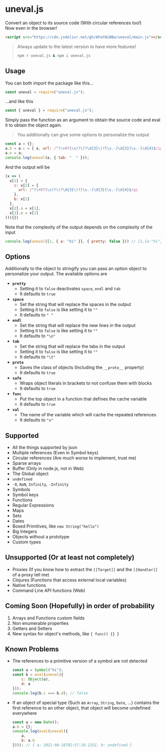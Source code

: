 
# uneval.js
Convert an object to its source code (With circular references too!) <br>
Now even in the browser!
```html
<script src="https://cdn.jsdelivr.net/gh/AFatNiBBa/uneval/main.js"></script>
```
> Always update to the latest version to have more features! <br>
> ```bash
> npm r uneval.js & npm i uneval.js
> ```

## Usage
You can both import the package like this...
```js
const uneval = require("uneval.js");
```
...and like this
```js
const { uneval } = require("uneval.js");
```
Simply pass the function as an argument to obtain the source code and eval it to obtain the object again.
> You additionally can give some options to personalize the output
```js
const a = {};
a.b = a.c = { a, url: /^(\+0?1\s)?\(?\d{3}\)?[\s.-]\d{3}[\s.-]\d{4}$/ig };
a.e = a;
console.log(uneval(a, { tab: "  " }));
```
And the output will be
```js
(x => (
  x[1] = {
    c: x[2] = {
      url: /^(\+0?1\s)?\(?\d{3}\)?[\s.-]\d{3}[\s.-]\d{4}$/gi
    },
    b: x[2]
  },
  x[2].a = x[1],
  x[1].e = x[1]
))({})
```
Note that the complexity of the output depends on the complexity of the input
```js
console.log(uneval([1, { a: "hi" }], { pretty: false })) // [1,{a:"hi"}]
```

## Options
Additionally to the object to stringify you can pass an option object to personalize your output.
The available options are
- **`pretty`**
    - Setting it to `false` deactivates `space`, `endl` and `tab`
    - It defaults to `true`
- **`space`**
    - Set the string that will replace the spaces in the output
    - Setting it to `false` is like setting it to `""`
    - It defaults to `" "`
- **`endl`**
    - Set the string that will replace the new lines in the output
    - Setting it to `false` is like setting it to `""`
    - It defaults to `"\n"`
- **`tab`**
    - Set the string that will replace the tabs in the output
    - Setting it to `false` is like setting it to `""`
    - It defaults to `"\t"`
- **`proto`**
    - Saves the class of objects (Including the `__proto__` property)
    - It defaults to `true`
- **`safe`**
    - Wraps object literals in brackets to not confuse them with blocks
    - It defaults to `true`
- **`func`**
    - Put the top object in a function that defines the cache variable
    - It defaults to `true`
- **`val`**
    - The name of the variable which will cache the repeated references
    - It defaults to `"x"`

## Supported
- All the things supported by json
- Multiple references (Even in Symbol keys)
- Circular references (Are much worse to implement, trust me)
- Sparse arrays
- Buffer (Only in node.js, not in Web)
- The Global object
- `undefined`
- `-0`, `NaN`, `Infinity`, `-Infinity`
- Symbols
- Symbol keys
- Functions
- Regular Expressions
- Maps
- Sets
- Dates
- Boxed Primitives, like `new String("hello")`
- Big Integers
- Objects without a prototype
- Custom types

## Unsupported (Or at least not completely)
- Proxies (If you know how to extract the `[[Target]]` and the `[[Handler]]` of a proxy tell me)
- Clojures (Functions that access external local variables)
- Native functions
- Command Line API functions (Web)

## Coming Soon (Hopefully) in order of probability
1. Arrays and Functions custom fields
2. Non enumerable properties
3. Getters and Setters
4. New syntax for object's methods, like `{ func() {} }`

## Known Problems
- The references to a primitive version of a symbol are not detected
    ```js
    const a = Symbol("hi");
    const b = eval(uneval({
        c: Object(a),
        d: a
    }));
    console.log(b.c === b.d); // false
    ```
- If an object of special type (Such as `Array`, `String`, `Date`, ...) contains the first reference to an other object, that object will become undefined everywhere
    ```js
    const a = new Date();
    a.b = {};
    console.log(eval(uneval({
        a,
        b: a.b
    }))); // { a: 2021-08-16T02:57:10.125Z, b: undefined }
    ```
